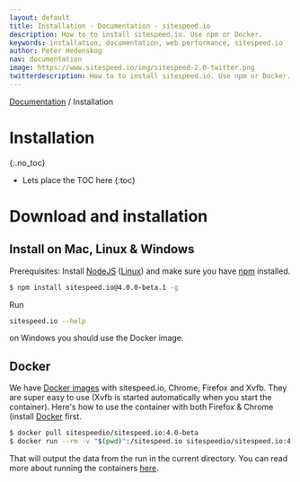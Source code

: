 ```yaml
---
layout: default
title: Installation - Documentation - sitespeed.io
description: How to to install sitespeed.io. Use npm or Docker.
keywords: installation, documentation, web performance, sitespeed.io
author: Peter Hedenskog
nav: documentation
image: https://www.sitespeed.io/img/sitespeed-2.0-twitter.png
twitterdescription: How to to install sitespeed.io. Use npm or Docker.
---
```

[Documentation]({{site.baseurl}}/documentation/sitespeed.io/) / Installation

# Installation
{:.no_toc}

* Lets place the TOC here
{:toc}

# Download and installation

## Install on Mac, Linux & Windows

Prerequisites: Install [NodeJS](https://nodejs.org/en/download/) ([Linux](https://github.com/creationix/nvm)) and make sure you have [npm](https://github.com/npm/npm) installed.

~~~ bash
$ npm install sitespeed.io@4.0.0-beta.1 -g
~~~

Run

~~~ bash
sitespeed.io --help
~~~

on Windows you should use the Docker image.


## Docker

We have [Docker images](https://hub.docker.com/u/sitespeedio/) with sitespeed.io, Chrome, Firefox and Xvfb. They are super easy to use (Xvfb is started automatically when you start the container). Here's how to use the container with both Firefox & Chrome (install [Docker](https://docs.docker.com/engine/installation/) first.

~~~ bash
$ docker pull sitespeedio/sitespeed.io:4.0-beta
$ docker run --rm -v "$(pwd)":/sitespeed.io sitespeedio/sitespeed.io:4.0-beta https://www.sitespeed.io -b firefox
~~~

That will output the data from the run in the current directory. You can read more about running the containers [here]({{site.baseurl}}/documentation/docker/).
